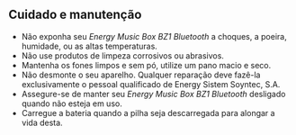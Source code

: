 ## Cuidado e manutenção

* Não exponha seu *Energy Music Box BZ1 Bluetooth* a choques, a poeira, humidade, ou as altas temperaturas.
* Não use produtos de limpeza corrosivos ou abrasivos.
* Mantenha os fones limpos e sem pó, utilize um pano macio e seco.
* Não desmonte o seu aparelho. Qualquer reparação deve fazê-la exclusivamente o pessoal qualificado de Energy Sistem Soyntec, S.A.
* Assegure-se de manter seu *Energy Music Box BZ1 Bluetooth* desligado quando não esteja em uso.
* Carregue a bateria quando a pilha seja descarregada para alongar a vida desta.
